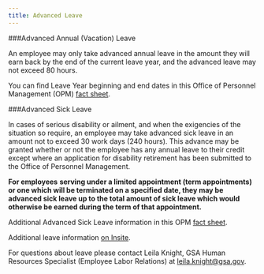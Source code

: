 ```yaml
---
title: Advanced Leave
---
```



###Advanced Annual (Vacation) Leave

An employee may only take advanced annual leave in the amount they will earn back by the end of the current leave year, and the advanced leave may not exceed 80 hours.

You can find Leave Year beginning and end dates in this Office of Personnel Management (OPM) [fact sheet](https://www.opm.gov/policy-data-oversight/pay-leave/leave-administration/fact-sheets/leave-year-beginning-and-ending-dates/).

###Advanced Sick Leave

In cases of serious disability or ailment, and when the exigencies of the situation so require, an employee may take advanced sick leave in an amount not to exceed 30 work days (240 hours). This advance may be granted whether or not the employee has any annual leave to their credit except where an application for disability retirement has been submitted to the Office of Personnel Management.

**For employees** **serving under a limited appointment (term appointments) or one which will be terminated on a specified date, they may be advanced sick leave up to the total amount of sick leave which would otherwise be earned during the term of that appointment.**

Additional Advanced Sick Leave information in this OPM [fact sheet](https://www.opm.gov/policy-data-oversight/pay-leave/leave-administration/fact-sheets/advanced-sick-leave/).

Additional leave information [on Insite](https://insite.gsa.gov/portal/category/510090).

For questions about leave please contact Leila Knight, GSA Human Resources Specialist (Employee Labor Relations) at [leila.knight@gsa.gov](mailto:leila.knight@gsa.gov).
